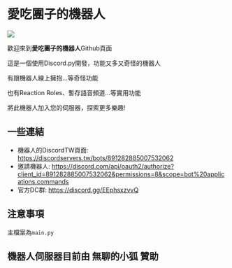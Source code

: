 # 愛吃團子的機器人

![](https://images-ext-1.discordapp.net/external/TadDKN1eibH8W1-bQtlXTqfHfIokSjuytT9yG8kIT8g/%3Fsize%3D1024/https/cdn.discordapp.com/avatars/891282885007532062/42b057e42c74be1ca1869bcea923a725.png?width=468&height=468)

歡迎來到**愛吃團子的機器人**Github頁面

這是一個使用Discord.py開發，功能又多又奇怪的機器人

有跟機器人線上擁抱...等奇怪功能

也有Reaction Roles、暫存語音頻道...等實用功能

將此機器人加入您的伺服器，探索更多樂趣!

## 一些連結

- 機器人的DiscordTW頁面: https://discordservers.tw/bots/891282885007532062
- 邀請機器人: https://discord.com/api/oauth2/authorize?client_id=891282885007532062&permissions=8&scope=bot%20applications.commands
- 官方DC群: https://discord.gg/EEphsxzvvQ

## 注意事項

主檔案為``main.py``

## 機器人伺服器目前由 無聊的小狐 贊助
